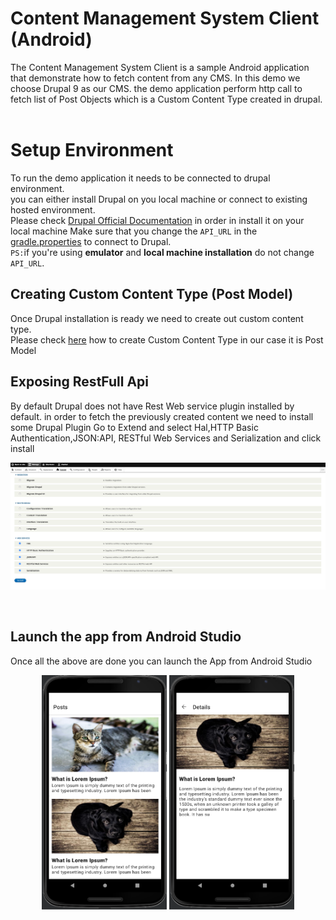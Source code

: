# Content Management System Client (Android)

The Content Management System Client is a sample Android application that demonstrate how to fetch content from any CMS.
In this demo we choose Drupal 9 as our CMS. the demo application perform http call to fetch list of Post Objects which is a Custom Content Type created in drupal.
<br>
<br>
# Setup Environment
To run the demo application it needs to be connected to drupal environment.<br>
you can either install Drupal on you local machine or connect to existing hosted environment.<br>
Please check [Drupal Official Documentation] in order in install it on your local machine
Make sure that you change the `API_URL` in the [gradle.properties](gradle.properties) to connect to Drupal.
<br>
`PS:`if you're using <b>emulator</b> and <b>local machine installation</b> do not change `API_URL`.</br>

## Creating Custom Content Type (Post Model)
Once Drupal installation is ready we need to create out custom content type. </br>
Please check [here](documentation/CustomContentType.md) how to create Custom Content Type in our case it is Post Model

## Exposing RestFull Api
By default Drupal does not have Rest Web service  plugin installed by default.
in order to fetch the previously created content we need to install some Drupal Plugin
Go to Extend and select Hal,HTTP Basic Authentication,JSON:API,	RESTful Web Services and Serialization and click install
<br/>
<p align="left">
  <img src="./documentation/images/enable_rest_web_service.png" alt="login" width="1000"/>
</p>
<br/>

## Launch the app from Android Studio
Once all the above are done you can launch the App from Android Studio 
<br/>
<p align="center">
  <img src="./documentation/images/post.png" alt="login" width="200"/>
    <img src="./documentation/images/post_detail.png" alt="login" width="200"/>
</p>
<br/>

[Drupal Official Documentation]:https://www.drupal.org/docs/installing-drupal


